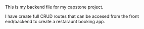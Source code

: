 This is my backend file for my capstone project.

I have create full CRUD routes that can be accesed from the front end/backend to create a restaraunt booking app.